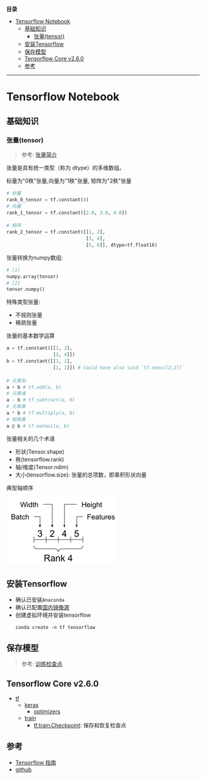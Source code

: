 **目录**

- [Tensorflow Notebook](#tensorflow-notebook)
  - [基础知识](#基础知识)
    - [张量(tensor)](#张量tensor)
  - [安装Tensorflow](#安装tensorflow)
  - [保存模型](#保存模型)
  - [Tensorflow Core v2.6.0](#tensorflow-core-v260)
  - [参考](#参考)

---

# Tensorflow Notebook

## 基础知识

### 张量(tensor)

> 参考: [张量简介](https://tensorflow.google.cn/guide/tensor?hl=zh_cn)

张量是具有统一类型（称为 dtype）的多维数组。

标量为"0秩"张量,向量为"1秩"张量, 矩阵为"2秩"张量

```py
# 标量
rank_0_tensor = tf.constant(4)
# 向量
rank_1_tensor = tf.constant([2.0, 3.0, 4.0])

# 矩阵
rank_2_tensor = tf.constant([[1, 2],
                             [3, 4],
                             [5, 6]], dtype=tf.float16)
```

张量转换为numpy数组:
```py
# [1]
numpy.array(tensor)
# [2]
tensor.numpy()
```

特殊类型张量:

- 不规则张量
- 稀疏张量

张量的基本数学运算

```py
a = tf.constant([[1, 2],
                 [3, 4]])
b = tf.constant([[1, 1],
                 [1, 1]]) # Could have also said `tf.ones([2,2])`

# 元素加
a + b # tf.add(a, b)
# 元素减
a - b # tf.subtract(a, b)
# 元素乘
a * b # tf.multiply(a, b)
# 矩阵乘
a @ b # tf.matmul(a, b)
```

张量相关的几个术语

- 形状(Tensor.shape)
- 秩(tensorflow.rank)
- 轴/维度(Tensor.ndim)
- 大小(tensorflow.size): 张量的总项数，即乘积形状向量

典型轴顺序

![shape2.png](./images/shape2.png)

## 安装Tensorflow

- 确认已安装`Anaconda`
- 确认已配置[国内镜像源](./anaconda.md/#设置国内镜像源)
- 创建虚拟环境并安装tensorflow
  ```
  conda create -n tf tensorflow
  ```

## 保存模型

> 参考: [训练检查点](https://tensorflow.google.cn/guide/checkpoint?hl=zh_cn)

## Tensorflow Core v2.6.0

- [tf](https://tensorflow.google.cn/versions/r2.6/api_docs/python/tf?hl=zh_cn) 
  - [keras](https://tensorflow.google.cn/versions/r2.6/api_docs/python/tf/keras?hl=zh_cn)
    - [optimizers](https://tensorflow.google.cn/versions/r2.6/api_docs/python/tf/keras/optimizers?hl=zh_cn)
  - [train](https://tensorflow.google.cn/versions/r2.6/api_docs/python/tf/train?hl=zh_cn)
    - [tf.train.Checkpoint](https://tensorflow.google.cn/versions/r2.6/api_docs/python/tf/train/Checkpoint?hl=zh_cn): 保存和恢复检查点



## 参考
- [Tensorflow 指南](https://tensorflow.google.cn/guide?hl=zh_cn)
- [github](https://github.com/tensorflow/tensorflow/tree/v2.6.0)
